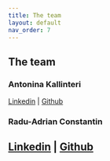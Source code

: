 ```yaml
---
title: The team
layout: default
nav_order: 7
---
```


## The team

### Antonina Kallinteri
[Linkedin](https://www.linkedin.com/in/antonina-kallinteri-400093219?utm_source=share&utm_campaign=share_via&utm_content=profile&utm_medium=ios_app) | [Github](https://github.com/nina-dk)

### Radu-Adrian Constantin
[Linkedin](https://www.linkedin.com/in/radu-adrian-c-942627241?utm_source=share&utm_campaign=share_via&utm_content=profile&utm_medium=ios_app) | [Github](https://github.com/radu-constantin)
---

